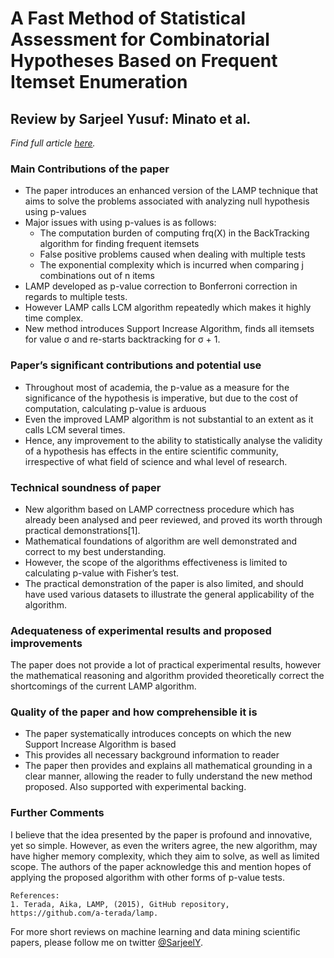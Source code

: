 # A Fast Method of Statistical Assessment for Combinatorial Hypotheses Based on Frequent Itemset Enumeration

## Review by Sarjeel Yusuf: Minato et al.

_Find full article [here](http://citeseerx.ist.psu.edu/viewdoc/summary?doi=10.1.1.649.1504)._

### Main Contributions of the paper

- The paper introduces an enhanced version of the LAMP technique that aims to solve the problems
  associated with analyzing null hypothesis using p-values
- Major issues with using p-values is as follows:
  - The computation burden of computing frq(X) in the BackTracking algorithm for finding frequent itemsets
  - False positive problems caused when dealing with multiple tests
  - The exponential complexity which is incurred when comparing j combinations out of n items
- LAMP developed as p-value correction to Bonferroni correction in regards to multiple tests.
- However LAMP calls LCM algorithm repeatedly which makes it highly time complex.
- New method introduces Support Increase Algorithm, finds all itemsets for value σ and re-starts backtracking for σ + 1.

### Paper’s significant contributions and potential use

- Throughout most of academia, the p-value as a measure for the significance of the hypothesis is imperative, but due to the cost of computation, calculating p-value is arduous
- Even the improved LAMP algorithm is not substantial to an extent as it calls LCM several times.
- Hence, any improvement to the ability to statistically analyse the validity of a hypothesis has effects in the entire scientific community, irrespective of what field of science and whal level of research.

### Technical soundness of paper

- New algorithm based on LAMP correctness procedure which has already been analysed and peer reviewed, and proved its worth through practical demonstrations[1].
- Mathematical foundations of algorithm are well demonstrated and correct to my best understanding.
- However, the scope of the algorithms effectiveness is limited to calculating p-value with Fisher’s test.
- The practical demonstration of the paper is also limited, and should have used various datasets to illustrate the general applicability of the algorithm.

### Adequateness of experimental results and proposed improvements

The paper does not provide a lot of practical experimental results, however the mathematical reasoning
and algorithm provided theoretically correct the shortcomings of the current LAMP algorithm.

### Quality of the paper and how comprehensible it is

- The paper systematically introduces concepts on which the new Support Increase Algorithm is based
- This provides all necessary background information to reader
- The paper then provides and explains all mathematical grounding in a clear manner, allowing the reader to fully understand the new method proposed. Also supported with experimental backing.

### Further Comments

I believe that the idea presented by the paper is profound and innovative, yet so simple. However, as even the writers agree, the new algorithm, may have higher memory complexity, which they aim to solve, as well as limited scope. The authors of the paper acknowledge this and mention hopes of applying the proposed algorithm with other forms of p-value tests.

```
References:
1. Terada, Aika, LAMP, (2015), GitHub repository, https://github.com/a-terada/lamp.
```

For more short reviews on machine learning and data mining scientific papers, please follow me on twitter [@SarjeelY](https://twitter.com/SarjeelY).
